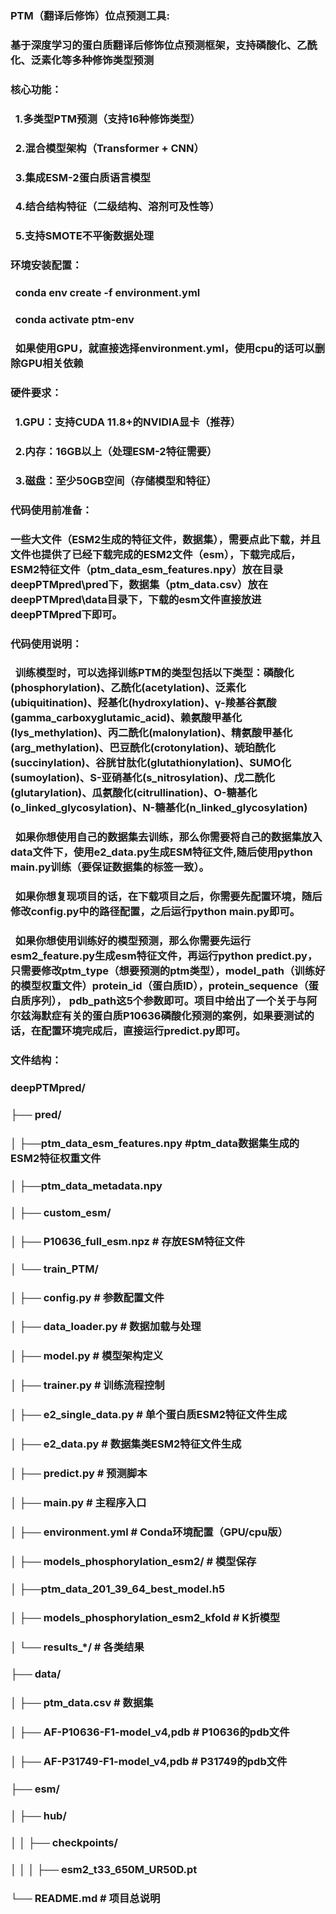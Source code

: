 ### PTM（翻译后修饰）位点预测工具:

### 

### 基于深度学习的蛋白质翻译后修饰位点预测框架，支持磷酸化、乙酰化、泛素化等多种修饰类型预测

### 

### 核心功能：

###   1.多类型PTM预测（支持16种修饰类型）

###   2.混合模型架构（Transformer + CNN）

###   3.集成ESM-2蛋白质语言模型

###   4.结合结构特征（二级结构、溶剂可及性等）

###   5.支持SMOTE不平衡数据处理

### 

### 环境安装配置：

###   conda env create -f environment.yml

###   conda activate ptm-env

###   如果使用GPU，就直接选择environment.yml，使用cpu的话可以删除GPU相关依赖

###   

### 硬件要求：

###   1.GPU：支持CUDA 11.8+的NVIDIA显卡（推荐）

###   2.内存：16GB以上（处理ESM-2特征需要）

###   3.磁盘：至少50GB空间（存储模型和特征）

### 代码使用前准备：
###   一些大文件（ESM2生成的特征文件，数据集），需要点此下载，并且文件也提供了已经下载完成的ESM2文件（esm），下载完成后，ESM2特征文件（ptm_data_esm_features.npy）放在目录deepPTMpred\pred下，数据集（ptm_data.csv）放在deepPTMpred\data目录下，下载的esm文件直接放进deepPTMpred下即可。

### 代码使用说明：

### &nbsp; 训练模型时，可以选择训练PTM的类型包括以下类型：磷酸化(phosphorylation)、乙酰化(acetylation)、泛素化(ubiquitination)、羟基化(hydroxylation)、γ-羧基谷氨酸(gamma\_carboxyglutamic\_acid)、赖氨酸甲基化(lys\_methylation)、丙二酰化(malonylation)、精氨酸甲基化(arg\_methylation)、巴豆酰化(crotonylation)、琥珀酰化(succinylation)、谷胱甘肽化(glutathionylation)、SUMO化(sumoylation)、S-亚硝基化(s\_nitrosylation)、戊二酰化(glutarylation)、瓜氨酸化(citrullination)、O-糖基化(o\_linked\_glycosylation)、N-糖基化(n\_linked\_glycosylation)



### &nbsp; 如果你想使用自己的数据集去训练，那么你需要将自己的数据集放入data文件下，使用e2\_data.py生成ESM特征文件,随后使用python main.py训练（要保证数据集的标签一致）。

### &nbsp; 如果你想复现项目的话，在下载项目之后，你需要先配置环境，随后修改config.py中的路径配置，之后运行python main.py即可。

###   如果你想使用训练好的模型预测，那么你需要先运行esm2\_feature.py生成esm特征文件，再运行python predict.py，只需要修改ptm\_type（想要预测的ptm类型），model\_path（训练好的模型权重文件）protein\_id（蛋白质ID），protein\_sequence（蛋白质序列）， pdb\_path这5个参数即可。项目中给出了一个关于与阿尔兹海默症有关的蛋白质P10636磷酸化预测的案例，如果要测试的话，在配置环境完成后，直接运行predict.py即可。



### 文件结构：

### deepPTMpred/

### ├── pred/

### │   ├──ptm\_data\_esm\_features.npy   #ptm\_data数据集生成的ESM2特征权重文件

### │   ├──ptm\_data\_metadata.npy

### │   ├── custom\_esm/

### │       ├── P10636\_full\_esm.npz # 存放ESM特征文件

### │   └── train\_PTM/

### │       ├── config.py       # 参数配置文件

### │       ├── data\_loader.py     # 数据加载与处理

### │       ├── model.py         # 模型架构定义

### │       ├── trainer.py         # 训练流程控制

### │       ├── e2\_single\_data.py  # 单个蛋白质ESM2特征文件生成

### │       ├── e2\_data.py        #  数据集类ESM2特征文件生成

### │       ├── predict.py        # 预测脚本

### │       ├── main.py            # 主程序入口

### │       ├── environment.yml        # Conda环境配置（GPU/cpu版）

### │       ├── models\_phosphorylation\_esm2/      # 模型保存

### │               ├──ptm\_data\_201\_39\_64\_best\_model.h5

### │       ├── models\_phosphorylation\_esm2\_kfold # K折模型

### │       └── results\_\*/             # 各类结果

### ├── data/

### │   ├── ptm\_data.csv         # 数据集
### │   ├── AF-P10636-F1-model_v4,pdb         # P10636的pdb文件
### │   ├── AF-P31749-F1-model_v4,pdb         # P31749的pdb文件

### ├── esm/

### │   ├── hub/

### │   │   ├── checkpoints/

### │   │   │   ├── esm2\_t33\_650M\_UR50D.pt

### └── README.md                      # 项目总说明




